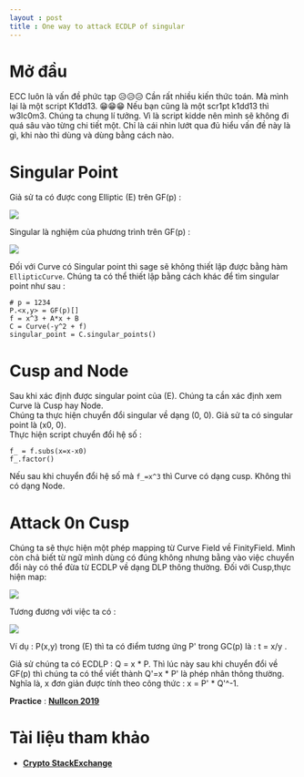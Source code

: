 ```yaml
---
layout : post 
title : One way to attack ECDLP of singular  
---  
```


# Mở đầu  
ECC luôn là vấn đề phức tạp 😥😥😥 Cần rất nhiều kiến thức toán. Mà mình lại là một script K1dd13. 😁😁😁 Nếu bạn cũng là một scr1pt k1dd13 thì w3lc0m3. Chúng ta chung lí tưởng. Vì là script kidde nên mình sẽ không đi quá sâu vào từng chi tiết một. Chỉ là cái nhìn lướt qua đủ hiểu vấn đề này là gì, khi nào thì dùng và dùng bằng cách nào.  

# Singular Point  
Giả sử ta có được cong Elliptic (E) trên GF(p) :  

![](https://latex.codecogs.com/gif.latex?y^{2}&space;=&space;x^{3}&space;&plus;&space;A\times&space;x&space;&plus;&space;B)  

Singular là nghiệm của phương trình trên GF(p) :  

![](https://latex.codecogs.com/gif.latex?x^{3}&space;&plus;&space;A\times&space;x&space;&plus;&space;B=0)  

Đối với Curve có Singular point thì sage sẽ không thiết lập được bằng hàm ```EllipticCurve```. Chúng ta có thể thiết lập bằng cách khác để tìm singular point như sau :  
```sage
# p = 1234 
P.<x,y> = GF(p)[]
f = x^3 + A*x + B 
C = Curve(-y^2 + f) 
singular_point = C.singular_points()
```

# Cusp and Node  
Sau khi xác định được singular point của (E). Chúng ta cần xác định xem Curve là Cusp hay Node.  
Chúng ta thực hiện chuyển đổi singular về dạng (0, 0). Giả sử ta có singular point là (x0, 0).  
Thực hiện script chuyển đổi hệ số :  
```sage
f_ = f.subs(x=x-x0)  
f_.factor()  
```
Nếu sau khi chuyển đổi hệ số mà ```f_=x^3``` thì Curve có dạng cusp. Không thì có dạng Node.  

# Attack 0n Cusp  
Chúng ta sẽ thực hiện một phép mapping từ Curve Field về FinityField. Mình còn chả biết từ ngữ mình dùng có đúng không nhưng bằng vào việc chuyển đổi này có thể đừa từ ECDLP về dạng DLP thông thường. Đối với Cusp,thực hiện map:   

![](https://latex.codecogs.com/gif.latex?E(Fp)&space;\mapsto&space;F_{p}^{&plus;},&space;(x,y)&space;\mapsto&space;\frac{x}{y},&space;\infty&space;\mapsto&space;0)    

Tương đương với việc ta có :   

![](https://latex.codecogs.com/gif.latex?t&space;=&space;\frac{x}{y},&space;x&space;=&space;\frac{1}{t^{2}},&space;y&space;=&space;\frac{1}{t^{3}})   

Ví dụ : P(x,y) trong (E) thì ta có điểm tương ứng P' trong GC(p) là : t = x/y .  

Giả sử chúng ta có ECDLP : Q = x * P. Thì lúc này sau khi chuyển đổi về GF(p) thì chúng ta có thể viết thành Q'=x * P' là phép nhân thông thường. Nghĩa là, x đơn giản được tính theo công thức : x = P' * Q'^-1.  

**Practice** : [**Nullcon 2019**](https://grosquildu.github.io/writeups/2019/01/03/nullcon-singular/)  

# Tài liệu tham khảo  
 - [**Crypto StackExchange**](https://crypto.stackexchange.com/questions/61302/how-to-solve-this-ecdlp)  
